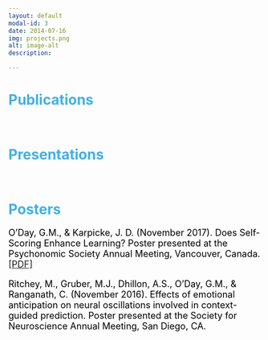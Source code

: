 ```yaml
---
layout: default
modal-id: 3
date: 2014-07-16
img: projects.png
alt: image-alt
description: 

---
```


<div align="left">
  
<font color = "42b0e5"> <h1>Publications</h1> <br> </font>

<font color = "42b0e5"> <h1>Presentations</h1> <br> </font>

<font color = "42b0e5"> <h1>Posters</h1> </font>
<font size="4"> <font color = "black">
O’Day, G.M., & Karpicke, J. D. (November 2017). Does Self-Scoring Enhance Learning?
Poster presented at the Psychonomic Society Annual Meeting, Vancouver, Canada. <a href="https://gmoday.github.io/files/Poster.ODay.Psychonomics.11.07.17.pdf">[PDF]</a>
 
Ritchey, M., Gruber, M.J., Dhillon, A.S., O’Day, G.M., & Ranganath, C. (November 2016).
Effects of emotional anticipation on neural oscillations involved in context-guided
prediction. Poster presented at the Society for Neuroscience Annual Meeting, San Diego,
CA. 
  
